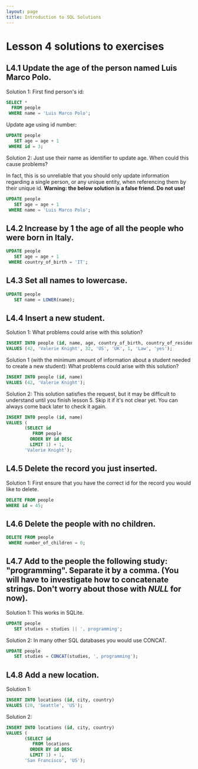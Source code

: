 ```yaml
---
layout: page
title: Introduction to SQL Solutions
---
```

# Lesson 4 solutions to exercises

## L4.1 Update the age of the person named Luis Marco Polo.

Solution 1:
First find person's id:
```SQL
SELECT *
  FROM people
 WHERE name = 'Luis Marco Polo';
```
Update age using id number:
```SQL
UPDATE people
   SET age = age + 1
 WHERE id = 3;
```

Solution 2:
Just use their name as identifier to update age. When could this cause problems?

In fact, this is so unreliable that you should only update information regarding a single person, or any unique entity, when referencing them by their unique id.
**Warning: the below solution is a false friend. Do not use!**
```SQL
UPDATE people
   SET age = age + 1
 WHERE name = 'Luis Marco Polo';
```
## L4.2 Increase by 1 the age of all the people who were born in Italy.

```SQL
UPDATE people
   SET age = age + 1
 WHERE country_of_birth = 'IT';
```

## L4.3 Set all names to lowercase.

```SQL
UPDATE people
   SET name = LOWER(name);
```

## L4.4 Insert a new student.

Solution 1:
What problems could arise with this solution?

```SQL
INSERT INTO people (id, name, age, country_of_birth, country_of_residence, number_of_children, studies, has_job)
VALUES (42, 'Valerie Knight', 32, 'US', 'UK', 1, 'Law', 'yes');
```

Solution 1 (with the minimum amount of information about a student needed to create a new student):
What problems could arise with this solution?

```SQL
INSERT INTO people (id, name)
VALUES (42, 'Valerie Knight');
```

Solution 2:
This solution satisfies the request, but it may be difficult to understand until you finish lesson 5. Skip it if it's not clear yet. You can always come back later to check it again.
```SQL
INSERT INTO people (id, name)
VALUES (
	   (SELECT id
          FROM people
         ORDER BY id DESC
         LIMIT 1) + 1,
       'Valerie Knight');
```


## L4.5 Delete the record you just inserted.

Solution 1:
First ensure that you have the correct id for the record you would like to delete.
```SQL
DELETE FROM people
WHERE id = 45;
```

## L4.6 Delete the people with no children.

```SQL
DELETE FROM people
 WHERE number_of_children = 0;
```

## L4.7 Add to the people the following study: "programming". Separate it by a comma. (You will have to investigate how to concatenate strings. Don't worry about those with _NULL_ for now).

Solution 1:
This works in SQLite.
```SQL
UPDATE people
   SET studies = studies || ', programming';
```

Solution 2:
In many other SQL databases you would use CONCAT.
```SQL
UPDATE people
   SET studies = CONCAT(studies, ', programming');
```

## L4.8 Add a new location.

Solution 1:
```SQL
INSERT INTO locations (id, city, country)
VALUES (20, 'Seattle', 'US');
```

Solution 2:
```SQL
INSERT INTO locations (id, city, country)
VALUES (
  	   (SELECT id
          FROM locations
         ORDER BY id DESC
         LIMIT 1) + 1,
       'San Francisco', 'US');
```
